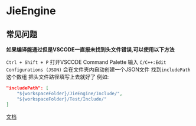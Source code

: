 # JieEngine




## 常见问题

**如果编译能通过但是VSCODE一直报未找到头文件错误,可以使用以下方法**

`Ctrl + Shift + P` 打开VSCODE Command Palette 输入 `C/C++:Edit Configurations (JSON)` 会在文件夹内自动创建一个JSON文件 找到`includePath`这个数组 把头文件路径填写上去就好了 例如:

```json
"includePath": [
    "${workspaceFolder}/JieEngine/Include/",
    "${workspaceFolder}/Test/Include/"
]
```

[文档](https://zzhenjie.github.io/JieEngine-Document)